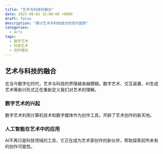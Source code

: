 ```yaml
---
title: "艺术与科技的融合"
date: 2025-08-03 15:00:00 +0800
draft: false
description: "探讨艺术与科技结合的现代趋势"
categories:
  - Arts
tags:
  - 数字艺术
  - 科技艺术
  - 创作理论
---
```


## 艺术与科技的融合

在当今数字化时代，艺术与科技的界限越来越模糊。数字艺术、交互装置、AI生成艺术等新兴形式正在重新定义我们对艺术的理解。

### 数字艺术的兴起

数字艺术利用计算机技术和数字媒体作为创作工具，开辟了艺术创作的新天地。

### 人工智能在艺术中的应用

AI不再只是科技领域的工具，它正在成为艺术家创作的新伙伴，帮助探索前所未有的创作可能性。
